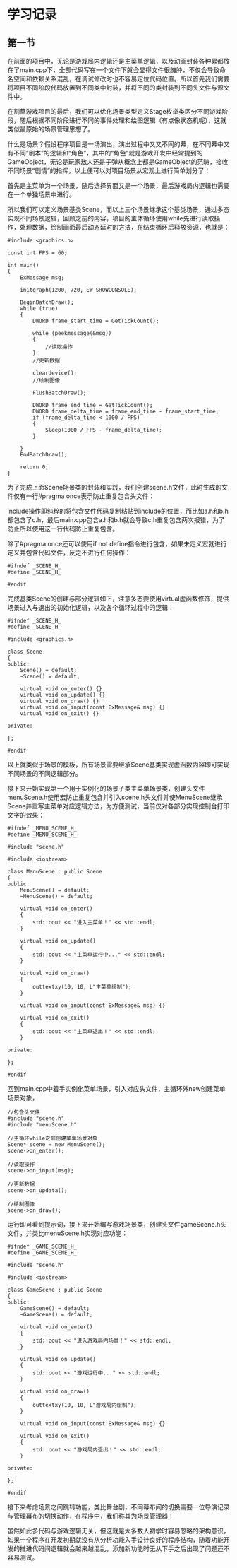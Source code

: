 # 学习记录

## 第一节

在前面的项目中，无论是游戏局内逻辑还是主菜单逻辑，以及动画封装各种累都放在了main.cpp下，全部代码写在一个文件下就会显得文件很臃肿，不仅会导致命名空间和依赖关系混乱，在调试修改时也不容易定位代码位置。所以首先我们需要将项目不同阶段代码放置到不同类中封装，并将不同的类封装到不同头文件与源文件中。

在割草游戏项目的最后，我们可以优化场景类型定义Stage枚举类区分不同游戏阶段，随后根据不同阶段进行不同的事件处理和绘图逻辑（有点像状态机呢），这就类似最原始的场景管理思想了。

什么是场景？假设程序项目是一场演出，演出过程中又又不同的幕，在不同幕中又有不同“剧本”的逻辑和“角色”，其中的“角色”就是游戏开发中经常提到的GameObject，无论是玩家敌人还是子弹从概念上都是GameObject的范畴，接收不同场景“剧情”的指挥，以上便可以对项目场景从宏观上进行简单划分了：

首先是主菜单为一个场景，随后选择界面又是一个场景，最后游戏局内逻辑也需要在一个单独场景中进行。

所以我们可以定义场景基类Scene，而以上三个场景继承这个基类场景，通过多态实现不同场景逻辑，回顾之前的内容，项目的主体循环使用while先进行读取操作，处理数据，绘制画面最后动态延时的方法，在结束循环后释放资源，也就是：

```
#include <graphics.h>

const int FPS = 60;

int main()
{
	ExMessage msg;

	initgraph(1200, 720, EW_SHOWCONSOLE);

	BeginBatchDraw();
	while (true)
	{
		DWORD frame_start_time = GetTickCount();

		while (peekmessage(&msg))
		{
			//读取操作
		}
		//更新数据

		cleardevice();
		//绘制图像

		FlushBatchDraw();

		DWORD frame_end_time = GetTickCount();
		DWORD frame_delta_time = frame_end_time - frame_start_time;
		if (frame_delta_time < 1000 / FPS)
		{
			Sleep(1000 / FPS - frame_delta_time);
		}

	}
	EndBatchDraw();

	return 0;
}
```



为了完成上面Scene场景类的封装和实践，我们创建scene.h文件，此时生成的文件仅有一行#pragma once表示防止重复包含头文件：

include操作即纯粹的将包含文件代码复制粘贴到include的位置，而比如a.h和b.h都包含了c.h，最后main.cpp包含a.h和b.h就会导致c.h重复包含两次报错，为了防止所以使用这一行代码防止重复包含。

除了#pragma once还可以使用if not define指令进行包含，如果未定义宏就进行定义并包含代码文件，反之不进行任何操作：

```
#ifndef _SCENE_H_
#define _SCENE_H_

#endif
```



完成基类Scene的创建与部分逻辑如下，注意多态要使用virtual虚函数修饰，提供场景进入与退出的初始化逻辑，以及各个循环过程中的逻辑：

```
#ifndef _SCENE_H_
#define _SCENE_H_

#include <graphics.h>

class Scene
{
public:
	Scene() = default;
	~Scene() = default;

	virtual void on_enter() {}
	virtual void on_update() {}
	virtual void on_draw() {}
	virtual void on_input(const ExMessage& msg) {}
	virtual void on_exit() {}

private:

};

#endif
```



以上就类似于场景的模板，所有场景需要继承Scene基类实现虚函数内容即可实现不同场景的不同逻辑部分。

接下来开始实现第一个用于实例化的场景子类主菜单场景类，创建头文件menuScene.h使用宏防止重复包含并引入scene.h头文件并使MenuScene继承Scene并重写主菜单对应逻辑方法，为方便测试，当前仅对各部分实现控制台打印文字的效果：

```
#ifndef _MENU_SCENE_H_
#define _MENU_SCENE_H_

#include "scene.h"

#include <iostream>

class MenuScene : public Scene
{
public:
	MenuScene() = default;
	~MenuScene() = default;

	virtual void on_enter()
	{
		std::cout << "进入主菜单！" << std::endl;
	}

	virtual void on_update()
	{
		std::cout << "主菜单运行中..." << std::endl;
	}

	virtual void on_draw()
	{
		outtextxy(10, 10, L"主菜单绘制");
	}

	virtual void on_input(const ExMessage& msg) {}

	virtual void on_exit()
	{
		std::cout << "主菜单退出！" << std::endl;
	}

private:

};

#endif
```



回到main.cpp中着手实例化菜单场景，引入对应头文件，主循环外new创建菜单场景对象，

```
//包含头文件
#include "scene.h"
#include "menuScene.h"

//主循环while之前创建菜单场景对象
Scene* scene = new MenuScene();
scene->on_enter();

//读取操作
scene->on_input(msg);

//更新数据
scene->on_updata();

//绘制图像
scene->on_draw();

```



运行即可看到提示词，接下来开始编写游戏场景类，创建头文件gameScene.h头文件，并类比menuScene.h实现对应功能：

```
#ifndef _GAME_SCENE_H_
#define _GAME_SCENE_H_

#include "scene.h"

#include <iostream>

class GameScene : public Scene
{
public:
	GameScene() = default;
	~GameScene() = default;

	virtual void on_enter()
	{
		std::cout << "进入游戏局内场景！" << std::endl;
	}

	virtual void on_update()
	{
		std::cout << "游戏运行中..." << std::endl;
	}

	virtual void on_draw()
	{
		outtextxy(10, 10, L"游戏局内绘制");
	}

	virtual void on_input(const ExMessage& msg) {}

	virtual void on_exit()
	{
		std::cout << "游戏局内退出！" << std::endl;
	}

private:

};

#endif
```



接下来考虑场景之间跳转功能，类比舞台剧，不同幕布间的切换需要一位导演记录与管理幕布的切换动作，在程序中，我们称其为场景管理器！

虽然如此多代码与游戏逻辑无关，但这就是大多数人初学时容易忽略的架构意识，如果一个程序在开发初期就没有从分析功能入手设计良好的程序结构，随着功能开发的推进代码间逻辑就会越来越混乱，添加新功能时无从下手之后出现了问题还不容易测试。